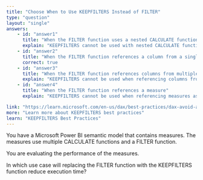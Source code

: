 ```yaml
---
title: "Choose When to Use KEEPFILTERS Instead of FILTER"
type: "question"
layout: "single"
answers:
    - id: "answer1"
      title: "When the FILTER function uses a nested CALCULATE function"
      explain: "KEEPFILTERS cannot be used with nested CALCULATE functions as it uses Boolean expressions, which have this restriction. FILTER must be used in this case."
    - id: "answer2"
      title: "When the FILTER function references a column from a single table that uses Import mode"
      correct: true
    - id: "answer3"
      title: "When the FILTER function references columns from multiple tables"
      explain: "KEEPFILTERS cannot be used when referencing columns from multiple tables as it uses Boolean expressions, which have this restriction."
    - id: "answer4"
      title: "When the FILTER function references a measure"
      explain: "KEEPFILTERS cannot be used when referencing measures as it uses Boolean expressions, which have this restriction."

link: "https://learn.microsoft.com/en-us/dax/best-practices/dax-avoid-avoid-filter-as-filter-argument"
more: "Learn more about KEEPFILTERS best practices"
learn: "KEEPFILTERS Best Practices"
---
```


You have a Microsoft Power BI semantic model that contains measures. The measures use multiple CALCULATE functions and a FILTER function.

You are evaluating the performance of the measures.

In which use case will replacing the FILTER function with the KEEPFILTERS function reduce execution time?